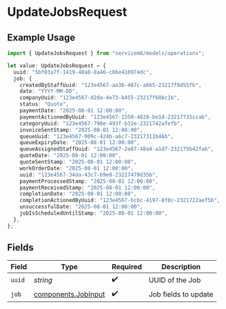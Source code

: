 # UpdateJobsRequest

## Example Usage

```typescript
import { UpdateJobsRequest } from "servicem8/models/operations";

let value: UpdateJobsRequest = {
  uuid: "5bf03a7f-1419-48a8-8a46-c6be410974dc",
  job: {
    createdByStaffUuid: "123e4567-aa36-487c-a665-23217f0d55fb",
    date: "YYYY-MM-DD",
    companyUuid: "123e4567-d2da-4e73-b455-23217f60bc1b",
    status: "Quote",
    paymentDate: "2025-08-01 12:00:00",
    paymentActionedByUuid: "123e4567-1550-4028-be1d-23217731ccab",
    categoryUuid: "123e4567-798e-493f-b32e-2321742afefb",
    invoiceSentStamp: "2025-08-01 12:00:00",
    queueUuid: "123e4567-909c-424b-a6c7-23217311b46b",
    queueExpiryDate: "2025-08-01 12:00:00",
    queueAssignedStaffUuid: "123e4567-2e87-48a4-a1d7-232175b42fab",
    quoteDate: "2025-08-01 12:00:00",
    quoteSentStamp: "2025-08-01 12:00:00",
    workOrderDate: "2025-08-01 12:00:00",
    uuid: "123e4567-34da-43c7-b9e0-23217479d35b",
    paymentProcessedStamp: "2025-08-01 12:00:00",
    paymentReceivedStamp: "2025-08-01 12:00:00",
    completionDate: "2025-08-01 12:00:00",
    completionActionedByUuid: "123e4567-bcbc-4197-8f0c-2321722aef5b",
    unsuccessfulDate: "2025-08-01 12:00:00",
    jobIsScheduledUntilStamp: "2025-08-01 12:00:00",
  },
};
```

## Fields

| Field                                                      | Type                                                       | Required                                                   | Description                                                |
| ---------------------------------------------------------- | ---------------------------------------------------------- | ---------------------------------------------------------- | ---------------------------------------------------------- |
| `uuid`                                                     | *string*                                                   | :heavy_check_mark:                                         | UUID of the Job                                            |
| `job`                                                      | [components.JobInput](../../models/components/jobinput.md) | :heavy_check_mark:                                         | Job fields to update                                       |